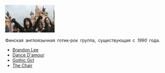 ![](69_eyes.jpg)

Финская англоязычная готик-рок группа, существующая с *1990* года.

* [Brandon Lee](Brandon%20Lee)
* [Dance D'amour](Dance%20D'amour)
* [Gothic Girl](Gothic%20Girl)
* [The Chair](The%20Chair)